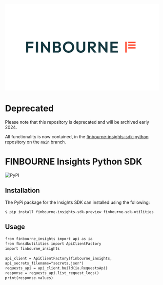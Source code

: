 ![LUSID_by_Finbourne](./resources/Finbourne_Logo_Teal.svg)

# Deprecated

Please note that this repository is deprecated and will be archived early 2024.

All functionality is now contained, in the [finbourne-insights-sdk-python](https://github.com/finbourne/finbourne-insights-sdk-python) repository on the `main` branch.

# FINBOURNE Insights Python SDK

![PyPI](https://img.shields.io/pypi/v/finbourne-insights-sdk-preview?color=blue)

## Installation

The PyPi package for the Insights SDK can installed using the following:

```
$ pip install finbourne-insights-sdk-preview finbourne-sdk-utilities
```

## Usage

```
from finbourne_insights import api as ia
from fbnsdkutilities import ApiClientFactory
import finbourne_insights

api_client = ApiClientFactory(finbourne_insights, api_secrets_filename="secrets.json")
requests_api = api_client.build(ia.RequestsApi)
response = requests_api.list_request_logs()
print(response.values)
```
